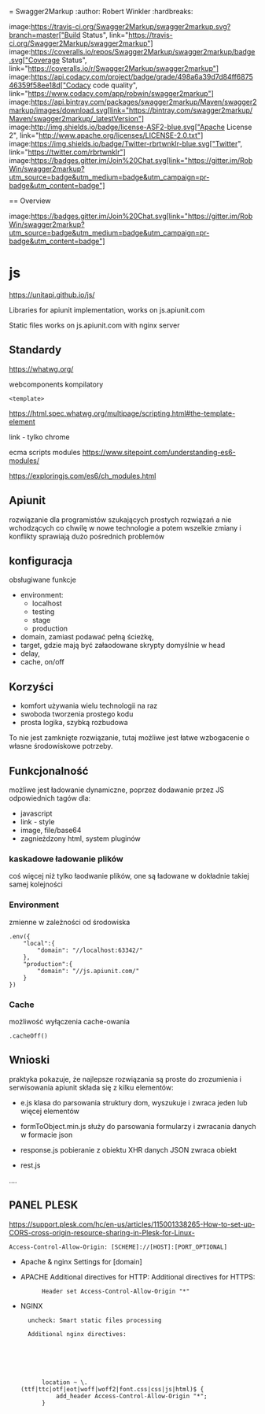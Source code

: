 = Swagger2Markup
:author: Robert Winkler
:hardbreaks:

image:https://travis-ci.org/Swagger2Markup/swagger2markup.svg?branch=master["Build Status", link="https://travis-ci.org/Swagger2Markup/swagger2markup"] image:https://coveralls.io/repos/Swagger2Markup/swagger2markup/badge.svg["Coverage Status", link="https://coveralls.io/r/Swagger2Markup/swagger2markup"] image:https://api.codacy.com/project/badge/grade/498a6a39d7d84ff687546359f58ee18d["Codacy code quality", link="https://www.codacy.com/app/robwin/swagger2markup"] image:https://api.bintray.com/packages/swagger2markup/Maven/swagger2markup/images/download.svg[link="https://bintray.com/swagger2markup/Maven/swagger2markup/_latestVersion"] image:http://img.shields.io/badge/license-ASF2-blue.svg["Apache License 2", link="http://www.apache.org/licenses/LICENSE-2.0.txt"] image:https://img.shields.io/badge/Twitter-rbrtwnklr-blue.svg["Twitter", link="https://twitter.com/rbrtwnklr"] image:https://badges.gitter.im/Join%20Chat.svg[link="https://gitter.im/RobWin/swagger2markup?utm_source=badge&utm_medium=badge&utm_campaign=pr-badge&utm_content=badge"]


== Overview

image:https://badges.gitter.im/Join%20Chat.svg[link="https://gitter.im/RobWin/swagger2markup?utm_source=badge&utm_medium=badge&utm_campaign=pr-badge&utm_content=badge"]


# js
https://unitapi.github.io/js/

Libraries for apiunit implementation, works on js.apiunit.com

Static files works on js.apiunit.com with nginx server

## Standardy

https://whatwg.org/

webcomponents
kompilatory

    <template>
https://html.spec.whatwg.org/multipage/scripting.html#the-template-element

    
link - tylko chrome


ecma scripts modules
https://www.sitepoint.com/understanding-es6-modules/

https://exploringjs.com/es6/ch_modules.html


## Apiunit
rozwiązanie dla programistów szukających prostych rozwiązań
a nie wchodzących co chwilę w nowe technologie a potem wszelkie zmiany i konflikty sprawiają dużo pośrednich problemów

## konfiguracja
obsługiwane funkcje

+ environment:    
    + localhost
    + testing
    + stage
    + production
+ domain, zamiast podawać pełną ścieżkę,
+ target, gdzie mają być załaodowane skrypty domyślnie w head
+ delay, 
+ cache, on/off
   
    
## Korzyści

+ komfort używania wielu technologii na raz 
+ swoboda tworzenia prostego kodu
+ prosta logika, szybką rozbudowa


To nie jest zamknięte rozwiązanie, tutaj możliwe jest łatwe wzbogacenie o własne środowiskowe potrzeby.


## Funkcjonalność
możliwe jest ładowanie dynamiczne, poprzez dodawanie przez JS odpowiednich tagów dla:

+ javascript
+ link - style
+ image, file/base64
+ zagnieżdzony html, system pluginów

### kaskadowe ładowanie plików
coś więcej niż tylko łaodwanie plików, one są ładowane w dokładnie takiej samej kolejności


### Environment
zmienne w zależności od środowiska

    .env({
        "local":{
            "domain": "//localhost:63342/"
        },
        "production":{
            "domain": "//js.apiunit.com/"
        }
    })

### Cache
możliwość wyłączenia cache-owania
    
    .cacheOff()



##  Wnioski
praktyka pokazuje, że najlepsze rozwiązania są proste do zrozumienia i serwisowania
apiunit składa się z kilku elementów:

+ e.js
klasa do parsowania struktury dom, wyszukuje i zwraca jeden lub więcej elementów

+ formToObject.min.js
służy do parsowania formularzy i zwracania danych w formacie json

+ response.js
pobieranie z obiektu XHR danych JSON
zwraca obiekt

+ rest.js


....




## PANEL PLESK

https://support.plesk.com/hc/en-us/articles/115001338265-How-to-set-up-CORS-cross-origin-resource-sharing-in-Plesk-for-Linux-

    Access-Control-Allow-Origin: [SCHEME]://[HOST]:[PORT_OPTIONAL]

+ Apache & nginx Settings for [domain]
    
+ APACHE
        Additional directives for HTTP:
        Additional directives for HTTPS:
    
    
            Header set Access-Control-Allow-Origin "*"
    
    
+ NGINX
    
        uncheck: Smart static files processing 
    
        Additional nginx directives:
            



        
          
            location ~ \.(ttf|ttc|otf|eot|woff|woff2|font.css|css|js|html)$ {
                add_header Access-Control-Allow-Origin "*";
            }

